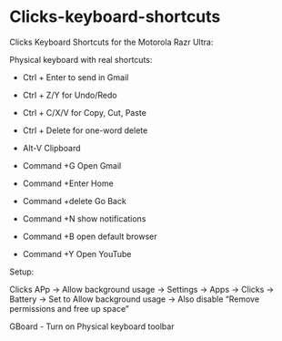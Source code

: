 # Clicks-keyboard-shortcuts
Clicks Keyboard Shortcuts for the Motorola Razr Ultra:

Physical keyboard with real shortcuts:

- Ctrl + Enter to send in Gmail

- Ctrl + Z/Y for Undo/Redo

- Ctrl + C/X/V for Copy, Cut, Paste

- Ctrl + Delete for one-word delete

- Alt-V Clipboard
  
- Command +G Open Gmail
  
- Command +Enter Home
  
- Command +delete Go Back
  
- Command +N show notifications
  
- Command +B open default browser
  
- Command +Y Open YouTube

Setup:

Clicks APp -> Allow background usage
→ Settings → Apps → Clicks → Battery → Set to Allow background usage
→ Also disable “Remove permissions and free up space”

GBoard - Turn on Physical keyboard toolbar
